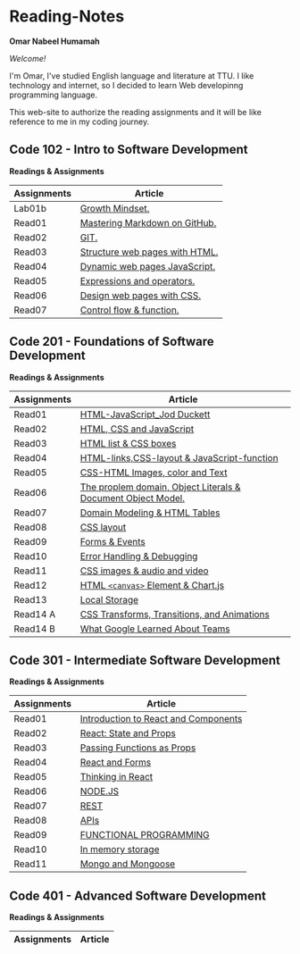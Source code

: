 # Reading-Notes

**Omar Nabeel Humamah** 

  *Welcome!*

I'm Omar, I've studied English language and literature at TTU. I like technology and internet, so I decided to learn Web developinng programming language.

This web-site to authorize the reading assignments and it will be like reference to me in my coding journey.
## Code 102 - Intro to Software Development


**Readings & Assignments**

| Assignments      | Article |
| ----------- | ----------- |
| Lab01b      | [ Growth Mindset.](https://omarhumamah.github.io/reading-note/Growth)       |
| Read01   | [Mastering Markdown on GitHub.](https://omarhumamah.github.io/reading-note/Reflection%20and%20Discussion)        |
| Read02  |[GIT.](https://omarhumamah.github.io/reading-note/RevisionsandtheCloud) |
| Read03  | [Structure web pages with HTML.](https://omarhumamah.github.io/reading-note/read03)  |
| Read04  | [Dynamic web pages JavaScript.](read04.md)  |
| Read05  | [Expressions and operators.](read05.md)  |
| Read06  | [Design web pages with CSS.](read06.md)  |
| Read07  | [Control flow & function.](read07.md)  |

## Code 201 - Foundations of Software Development
**Readings & Assignments**

| Assignments      | Article |
| ----------- | ----------- |
| Read01  | [HTML-JavaScript_Jod Duckett](read201.md)  |
| Read02  | [HTML, CSS and JavaScript](read202.md)  |
| Read03  | [HTML list & CSS boxes](course201/read03/read03.md)  |
| Read04  | [HTML-links,CSS-layout & JavaScript-function](course201/read04/read04.md)  |
| Read05  | [ CSS-HTML Images, color and Text](course201/read05/read05.md)  |
| Read06  | [The proplem domain, Object Literals & Document Object Model.](course201/read06/read06.md)  |
| Read07  | [Domain Modeling & HTML Tables](course201/read07/read07.md)  |
| Read08  | [CSS layout](course201/read08/read08.md)  |
| Read09  | [Forms  & Events](course201/read09/read09.md)  |
| Read10  | [Error Handling & Debugging](course201/read10/read10.md)  |
| Read11  | [CSS images & audio and video](course201/read11/read11.md)  |
| Read12  | [HTML `<canvas>` Element & Chart.js](course201/read12/read12.md)  |
| Read13  | [Local Storage](course201/read13/read13.md)  |
| Read14 A | [CSS Transforms, Transitions, and Animations](course201/read14a/read14a.md)  |
| Read14 B | [What Google Learned About Teams](course201/read14b/read14b.md)  |

## Code 301 - Intermediate Software Development
**Readings & Assignments**

| Assignments      | Article |
| ----------- | ----------- |
| Read01  | [ Introduction to React and Components](course301/read01.md)  |
| Read02  | [React: State and Props](course301/read02.md)  |
| Read03  | [Passing Functions as Props](course301/read03.md)  |
| Read04  | [React and Forms](course301/read04.md)  |
| Read05  | [Thinking in React](course301/read05.md)  |
| Read06  | [NODE.JS](course301/read06.md)  |
| Read07  | [REST](course301/read07.md)  |
| Read08  | [APIs](course301/read08.md)  |
| Read09  | [FUNCTIONAL PROGRAMMING](course301/read09.md)  |
| Read10  | [In memory storage](course301/read10.md)  |
| Read11  | [Mongo and Mongoose](course301/read11.md)  |


## Code 401 - Advanced Software Development
**Readings & Assignments**

| Assignments      | Article |
| ----------- | ----------- |